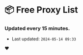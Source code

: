 # :package: Free Proxy List
### Updated every 15 minutes.

- Last updated: `2024-05-14 09:33`

:heart:
